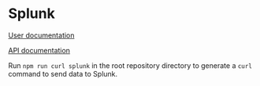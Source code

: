 # Splunk

[User documentation](https://example.com)

[API documentation](https://docs.splunk.com/Documentation/Splunk/latest/Data/HECExamples#Extract_JSON_fields_example)

Run `npm run curl splunk` in the root repository directory to generate a `curl` command to send data to Splunk.
